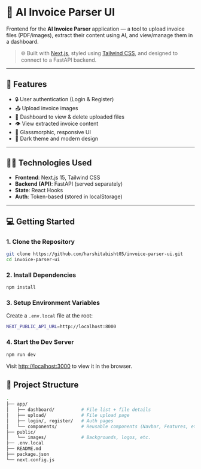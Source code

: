# 🧾 AI Invoice Parser UI

Frontend for the **AI Invoice Parser** application — a tool to upload invoice files (PDF/images), extract their content using AI, and view/manage them in a dashboard.

> 🌐 Built with [Next.js](https://nextjs.org/), styled using [Tailwind CSS](https://tailwindcss.com/), and designed to connect to a FastAPI backend.

---

## 🚀 Features

- 🔒 User authentication (Login & Register)
- 📤 Upload invoice images
- 📁 Dashboard to view & delete uploaded files
- 👁️ View extracted invoice content
- 🧊 Glassmorphic, responsive UI
- 🌙 Dark theme and modern design

---

## 🧑‍💻 Technologies Used

- **Frontend**: Next.js 15, Tailwind CSS
- **Backend (API)**: FastAPI (served separately)
- **State**: React Hooks
- **Auth**: Token-based (stored in localStorage)

---

## 💻 Getting Started

### 1. Clone the Repository

```bash
git clone https://github.com/harshitabisht05/invoice-parser-ui.git
cd invoice-parser-ui
```
### 2. Install Dependencies

```bash
npm install
```
### 3. Setup Environment Variables
Create a ```.env.local``` file at the root:
```bash
NEXT_PUBLIC_API_URL=http://localhost:8000
```
### 4. Start the Dev Server
```bash
npm run dev
```
Visit [http://localhost:3000](http://localhost:3000) to view it in the browser.

## 📁 Project Structure
```bash
.
├── app/
│   ├── dashboard/          # File list + file details
│   ├── upload/             # File upload page
│   ├── login/, register/   # Auth pages
│   └── components/         # Reusable components (Navbar, Features, etc.)
├── public/
│   └── images/             # Backgrounds, logos, etc.
├── .env.local
├── README.md
├── package.json
└── next.config.js
```
